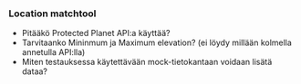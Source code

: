### Location matchtool
- Pitääkö Protected Planet API:a käyttää?
- Tarvitaanko Mininmum ja Maximum elevation? (ei löydy millään kolmella annetulla API:lla)
- Miten testauksessa käytettävään mock-tietokantaan voidaan lisätä dataa?
